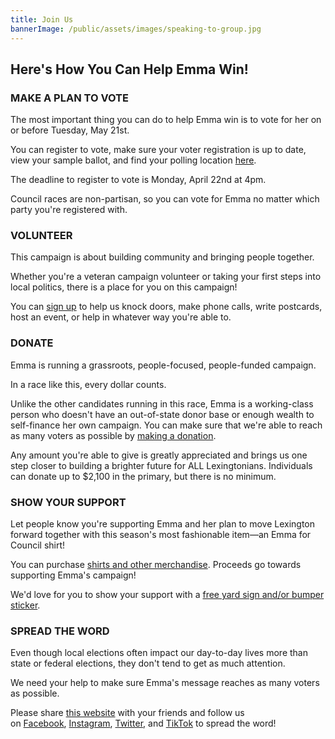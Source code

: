 ```yaml
---
title: Join Us
bannerImage: /public/assets/images/speaking-to-group.jpg
---
```


## Here's How You Can Help Emma Win!

### MAKE A PLAN TO VOTE

The most important thing you can do to help Emma win is to vote for her on or before Tuesday, May 21st.

You can register to vote, make sure your voter registration is up to date, view your sample ballot, and find your polling location [here](https://vrsws.sos.ky.gov/ovrweb/govoteky).

The deadline to register to vote is Monday, April 22nd at 4pm.

Council races are non-partisan, so you can vote for Emma no matter which party you're registered with.

### VOLUNTEER

This campaign is about building community and bringing people together.

Whether you're a veteran campaign volunteer or taking your first steps into local politics, there is a place for you on this campaign!

You can [sign up](https://forms.gle/3RwUsGhbmbEXSwC3A) to help us knock doors, make phone calls, write postcards, host an event, or help in whatever way you're able to.

### DONATE

Emma is running a grassroots, people-focused, people-funded campaign.

In a race like this, every dollar counts.

Unlike the other candidates running in this race, Emma is a working-class person who doesn't have an out-of-state donor base or enough wealth to self-finance her own campaign. You can make sure that we're able to reach as many voters as possible by [making a donation](https://secure.actblue.com/donate/emmacurtislex).

Any amount you're able to give is greatly appreciated and brings us one step closer to building a brighter future for ALL Lexingtonians. Individuals can donate up to $2,100 in the primary, but there is no minimum.

### SHOW YOUR SUPPORT

Let people know you're supporting Emma and her plan to move Lexington forward together with this season's most fashionable item—an Emma for Council shirt!

You can purchase [shirts and other merchandise](https://www.bonfire.com/store/emmaforlex/). Proceeds go towards supporting Emma's campaign!

We'd love for you to show your support with a [free yard sign and/or bumper sticker](https://forms.gle/suukLVa9ZrQLqWpi7).

### SPREAD THE WORD

Even though local elections often impact our day-to-day lives more than state or federal elections, they don't tend to get as much attention.

We need your help to make sure Emma's message reaches as many voters as possible.

Please share [this website](https://emmaforlex.com/) with your friends and follow us on [Facebook](https://www.facebook.com/EmmaForLexingtonCouncil), [Instagram](https://www.instagram.com/emmacurtislex/), [Twitter](https://twitter.com/emmacurtislex), and [TikTok](https://www.tiktok.com/@emmacurtislex) to spread the word!
